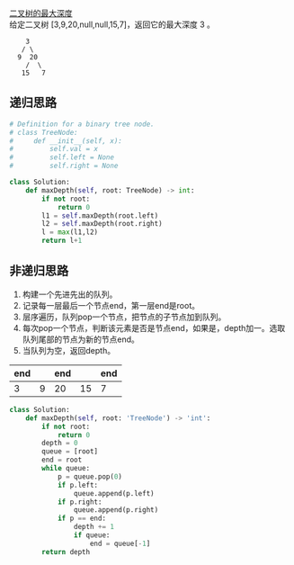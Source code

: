 [二叉树的最大深度](https://leetcode-cn.com/problems/maximum-depth-of-binary-tree/)    
给定二叉树 [3,9,20,null,null,15,7]，返回它的最大深度 3 。
```
    3
   / \
  9  20
    /  \
   15   7
```

## 递归思路

```python
# Definition for a binary tree node.
# class TreeNode:
#     def __init__(self, x):
#         self.val = x
#         self.left = None
#         self.right = None

class Solution:
    def maxDepth(self, root: TreeNode) -> int:
        if not root:
            return 0
        l1 = self.maxDepth(root.left)
        l2 = self.maxDepth(root.right)
        l = max(l1,l2)
        return l+1
``` 

## 非递归思路
1. 构建一个先进先出的队列。
2. 记录每一层最后一个节点end，第一层end是root。
3. 层序遍历，队列pop一个节点，把节点的子节点加到队列。
4. 每次pop一个节点，判断该元素是否是节点end，如果是，depth加一。选取队列尾部的节点为新的节点end。
5. 当队列为空，返回depth。


end |   |end |    |end| 
--- |---|--- |--- |---|
3   | 9 | 20 | 15 | 7 |


```python
class Solution:
    def maxDepth(self, root: 'TreeNode') -> 'int':
        if not root:
            return 0
        depth = 0
        queue = [root]
        end = root
        while queue:
            p = queue.pop(0)
            if p.left:
                queue.append(p.left)
            if p.right:
                queue.append(p.right)
            if p == end:
                depth += 1
                if queue:
                    end = queue[-1]
        return depth
```
